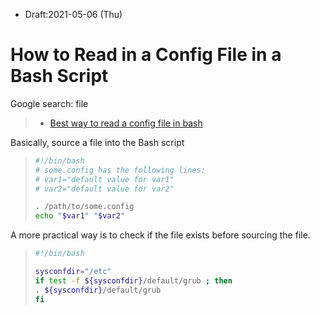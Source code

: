 * Draft:2021-05-06 (Thu)
# How to Read in a Config File in a Bash Script

Google search: file
>
> * [Best way to read a config file in bash](https://askubuntu.com/questions/743493/best-way-to-read-a-config-file-in-bash)

Basically, source a file into the Bash script

> ```bash
> #!/bin/bash
> # some.config has the following lines:
> # var1="default value for var1"
> # var2="default value for var2"
> 
> . /path/to/some.config
> echo "$var1" "$var2"
> ```

A more practical way is to check if the file exists before sourcing the file.

> ```bash
> #!/bin/bash
> 
> sysconfdir="/etc" 
> if test -f ${sysconfdir}/default/grub ; then
> . ${sysconfdir}/default/grub
> fi
> ```



